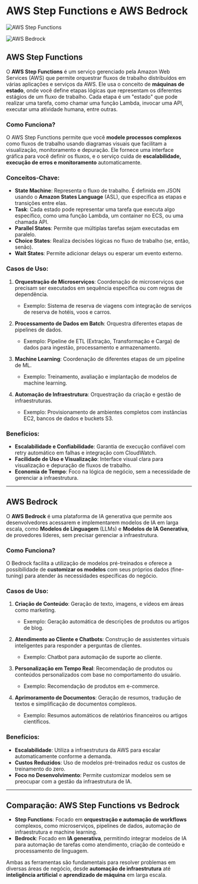 # AWS Step Functions e AWS Bedrock
![AWS Step Functions](https://d1.awsstatic.com/webteam/architecture-icons/Q22023/AWS-Step-Functions_64_SquidInk.png)

![AWS Bedrock](https://d1.awsstatic.com/logos/aws-logo-lockups/poweredbyaws/poweredbyaws.png)

## AWS Step Functions

O **AWS Step Functions** é um serviço gerenciado pela Amazon Web Services (AWS) que permite orquestrar fluxos de trabalho distribuídos em várias aplicações e serviços da AWS. Ele usa o conceito de **máquinas de estado**, onde você define etapas lógicas que representam os diferentes estágios de um fluxo de trabalho. Cada etapa é um "estado" que pode realizar uma tarefa, como chamar uma função Lambda, invocar uma API, executar uma atividade humana, entre outras.

### Como Funciona?

O AWS Step Functions permite que você **modele processos complexos** como fluxos de trabalho usando diagramas visuais que facilitam a visualização, monitoramento e depuração. Ele fornece uma interface gráfica para você definir os fluxos, e o serviço cuida de **escalabilidade, execução de erros e monitoramento** automaticamente.

### Conceitos-Chave:

- **State Machine**: Representa o fluxo de trabalho. É definida em JSON usando o **Amazon States Language** (ASL), que especifica as etapas e transições entre elas.
- **Task**: Cada estado pode representar uma tarefa que executa algo específico, como uma função Lambda, um container no ECS, ou uma chamada API.
- **Parallel States**: Permite que múltiplas tarefas sejam executadas em paralelo.
- **Choice States**: Realiza decisões lógicas no fluxo de trabalho (se, então, senão).
- **Wait States**: Permite adicionar delays ou esperar um evento externo.

### Casos de Uso:

1. **Orquestração de Microserviços**: Coordenação de microserviços que precisam ser executados em sequência específica ou com regras de dependência.
    - Exemplo: Sistema de reserva de viagens com integração de serviços de reserva de hotéis, voos e carros.
    
2. **Processamento de Dados em Batch**: Orquestra diferentes etapas de pipelines de dados.
    - Exemplo: Pipeline de ETL (Extração, Transformação e Carga) de dados para ingestão, processamento e armazenamento.

3. **Machine Learning**: Coordenação de diferentes etapas de um pipeline de ML.
    - Exemplo: Treinamento, avaliação e implantação de modelos de machine learning.

4. **Automação de Infraestrutura**: Orquestração da criação e gestão de infraestruturas.
    - Exemplo: Provisionamento de ambientes completos com instâncias EC2, bancos de dados e buckets S3.

### Benefícios:

- **Escalabilidade e Confiabilidade**: Garantia de execução confiável com retry automático em falhas e integração com CloudWatch.
- **Facilidade de Uso e Visualização**: Interface visual clara para visualização e depuração de fluxos de trabalho.
- **Economia de Tempo**: Foco na lógica de negócio, sem a necessidade de gerenciar a infraestrutura.

---

## AWS Bedrock

O **AWS Bedrock** é uma plataforma de IA generativa que permite aos desenvolvedores acessarem e implementarem modelos de IA em larga escala, como **Modelos de Linguagem** (LLMs) e **Modelos de IA Generativa**, de provedores líderes, sem precisar gerenciar a infraestrutura.

### Como Funciona?

O Bedrock facilita a utilização de modelos pré-treinados e oferece a possibilidade de **customizar os modelos** com seus próprios dados (fine-tuning) para atender às necessidades específicas do negócio.

### Casos de Uso:

1. **Criação de Conteúdo**: Geração de texto, imagens, e vídeos em áreas como marketing.
    - Exemplo: Geração automática de descrições de produtos ou artigos de blog.

2. **Atendimento ao Cliente e Chatbots**: Construção de assistentes virtuais inteligentes para responder a perguntas de clientes.
    - Exemplo: Chatbot para automação de suporte ao cliente.

3. **Personalização em Tempo Real**: Recomendação de produtos ou conteúdos personalizados com base no comportamento do usuário.
    - Exemplo: Recomendação de produtos em e-commerce.

4. **Aprimoramento de Documentos**: Geração de resumos, tradução de textos e simplificação de documentos complexos.
    - Exemplo: Resumos automáticos de relatórios financeiros ou artigos científicos.

### Benefícios:

- **Escalabilidade**: Utiliza a infraestrutura da AWS para escalar automaticamente conforme a demanda.
- **Custos Reduzidos**: Uso de modelos pré-treinados reduz os custos de treinamento do zero.
- **Foco no Desenvolvimento**: Permite customizar modelos sem se preocupar com a gestão da infraestrutura de IA.

---

## Comparação: AWS Step Functions vs Bedrock

- **Step Functions**: Focado em **orquestração e automação de workflows** complexos, como microserviços, pipelines de dados, automação de infraestrutura e machine learning.
- **Bedrock**: Focado em **IA generativa**, permitindo integrar modelos de IA para automação de tarefas como atendimento, criação de conteúdo e processamento de linguagem.

Ambas as ferramentas são fundamentais para resolver problemas em diversas áreas de negócio, desde **automação de infraestrutura** até **inteligência artificial** e **aprendizado de máquina** em larga escala.
